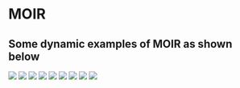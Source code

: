 # MOIR
## Some dynamic examples of MOIR as shown below
![](https://github.com/jb2849/MOIR/car.gif)
![](https://github.com/jb2849/MOIR/CVC14.gif)
![](https://github.com/jb2849/MOIR/flash.gif)
![](https://github.com/jb2849/MOIR/FLIR.gif)
![](https://github.com/jb2849/MOIR/lenna.gif)
![](https://github.com/jb2849/MOIR/medical.gif)
![](https://github.com/jb2849/MOIR/ms.gif)
![](https://github.com/jb2849/MOIR/nir.gif)
![](https://github.com/jb2849/MOIR/simulation.gif)

